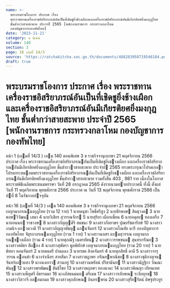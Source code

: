 ```yaml
---
name: >-
  พระบรมราชโองการ ประกาศ เรื่อง
  พระราชทานเครื่องราชอิสริยาภรณ์อันเป็นที่เชิดชูยิ่งช้างเผือกและเครื่องราชอิสริยาภรณ์อันมีเกียรติยศยิ่งมงกุฎไทย
  ชั้นต่ำกว่าสายสะพาย ประจำปี 2565 [พนักงานราชการ กระทรวงกลาโหม
  กองบัญชาการกองทัพไทย]
date: '2023-11-21'
category: ข พิเศษ
volume: 140
section: 3
page: 16 เล่มที่ 14/3
source: 'https://ratchakitcha.soc.go.th/documents/488283958719546184.pdf'
draft: true
---
```


# พระบรมราชโองการ ประกาศ เรื่อง พระราชทานเครื่องราชอิสริยาภรณ์อันเป็นที่เชิดชูยิ่งช้างเผือกและเครื่องราชอิสริยาภรณ์อันมีเกียรติยศยิ่งมงกุฎไทย ชั้นต่ำกว่าสายสะพาย ประจำปี 2565 [พนักงานราชการ กระทรวงกลาโหม กองบัญชาการกองทัพไทย]

หน้า 1 (เลมที่ 14/3 ) เลม 140 ตอนพิเศษ 3 ข ราชกิจจานุเบกษา 21 พฤศจิกายน 2566 ประกาศ เรื่อง พระราชทานเครื่องราชอิสริยาภรณอันเป็นที่เชิดชูยิ่งชางเผือก และเครื่องราชอิสริยาภรณอันมีเกียรติยศยิ่งมงกุฎไทย ชั้นต่ํากวาสายสะพาย ประจําป 2565 ทรงพระกรุณาโปรดเกลาโปรดกระหมอมพระราชทานเครื่องราชอิสริยาภรณอันเป็นที่เชิดชูยิ่งชางเผือก และเครื่องราชอิสริยาภรณอันมีเกียรติยศยิ่งมงกุฎไทย ชั้นต่ํากวาสายสะพาย รวมทั้งสิ้น 403 , 981 ราย เนื่องในโอกาสพระราชพิธีเฉลิมพระชนมพรรษา วันที่ 28 กรกฎาคม 2565 ดังรายนามทายประกาศนี้ ทั้งนี้ ตั้งแต่วันที่ 11 พฤศจิกายน พุทธศักราช 2566 ประกาศ ณ วันที่ 13 พฤศจิกายน พุทธศักราช 2566 เป็นปที่ 8 ในรัชกาลปจจุบัน

หน้า 16 (เลมที่ 14/3 ) เลม 140 ตอนพิเศษ 3 ข ราชกิจจานุเบกษา 21 พฤศจิกายน 2566 เบญจมาภรณมงกุฎไทย (รวม 12 ราย) 1 นายดนุชา โพธิ์ศรีสูง 2 นายธีรพงษ สินธุวงค 3 นายพงษวิวัฒน เสมา 4 นายวิเชียร สุวรรณจักร 5 นายสุริยา เผือกเพี้ยน 6 นายอดุลย ทองเครือ 7 นายอนนท ราชวงษ 8 นางสาวกัญญศิริ สมชนะ 9 นางสาวกัลยาพร ปุณยรัชตารักษ์ 10 นางสาวงามนิจ แกวดวงดี 11 นางสาวภิญญาพัชญ แกนจันทร์ 12 นางสาวอโณทัย นารี กองบัญชาการกองทัพไทย จัตุรถาภรณมงกุฎไทย (รวม 1 ราย) 1 นางสาวนภสร แยมสุวรรณ เบญจมาภรณชางเผือก (รวม 4 ราย) 1 นายศุภณัฐ เนตรทัศน 2 นางสาววรรษชนม สุนทรกรัณย 3 นางสาวศศิธร สีผอง 4 นางสาวสุพัตรา พูลพิทักษ์ เบญจมาภรณมงกุฎไทย (รวม 20 ราย) 1 นายพิทยา หอมจันทร์ 2 นายมนตรี ปานแดง 3 นายรชต สิงหจันทร์ 4 นายศุภสิทธิ์ ดาดี 5 นางสาวจารุวรรณ ดอนขํา 6 นางจําเนียร สายสีมา 7 นางสาวชฎาพร กรัณยพาณิชย 8 นางสาวชุติกาญจน จันทร์เผาแสง 9 นางนงเยาว สวนอยู่ 10 นางสาวนพรัตน์ ปรีชานันท 11 นางสาวนัฏฐิกา วัณณะพันธุ 12 นางสาวพรพัฒน ขันธิไชย 13 นางสาวพฤกษา ทองนาคะ 14 นางสาวพิณญา เทียนเทศ 15 นางสาวเพ็ญศรี ดีธรรมมา 16 นางภัสธนมนท ตรีเมฆ 17 นางสาววรลักษณ ระงับทุกข 18 นางสาววิสวาจี กลอมกมล 19 นางสาวศุภลักษณ อินทรพรม 20 นางสาวสุรียรัตน์ ดิษฐประยูร
